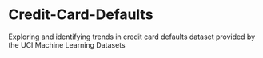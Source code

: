# Credit-Card-Defaults
Exploring and identifying trends in credit card defaults dataset provided by the UCI Machine Learning Datasets
